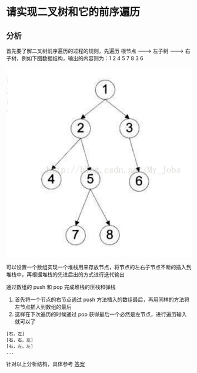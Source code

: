 # 请实现二叉树和它的前序遍历
## 分析 
首先要了解二叉树前序遍历的过程的规则，先遍历 根节点 ---> 左子树 ---> 右子树，例如下图数据结构，输出的内容则为：1 2 4 5 7 8 3 6

![二叉树](../../资料/二叉树.png)

可以设置一个数组实现一个堆栈用来存放节点，将节点的左右子节点不断的插入到堆栈中，再根据堆栈的先进后出的方式进行迭代输出

通过数组的 push 和 pop 完成堆栈的压栈和弹栈
1. 首先将一个节点的右节点通过 push 方法插入的数组最后，再用同样的方法将左节点插入到数组的最后
2. 这样在下次遍历的时候通过 pop 获得最后一个必然是左节点，进行遍历输入就可以了

```
[右，左]
[右，右，左]
[右，左，左]
...
```

针对以上分析结构，具体参考 [答案](./index.js)
